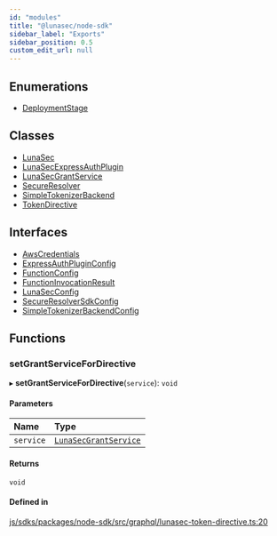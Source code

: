 ```yaml
---
id: "modules"
title: "@lunasec/node-sdk"
sidebar_label: "Exports"
sidebar_position: 0.5
custom_edit_url: null
---
```


## Enumerations

- [DeploymentStage](enums/DeploymentStage.md)

## Classes

- [LunaSec](classes/LunaSec.md)
- [LunaSecExpressAuthPlugin](classes/LunaSecExpressAuthPlugin.md)
- [LunaSecGrantService](classes/LunaSecGrantService.md)
- [SecureResolver](classes/SecureResolver.md)
- [SimpleTokenizerBackend](classes/SimpleTokenizerBackend.md)
- [TokenDirective](classes/TokenDirective.md)

## Interfaces

- [AwsCredentials](interfaces/AwsCredentials.md)
- [ExpressAuthPluginConfig](interfaces/ExpressAuthPluginConfig.md)
- [FunctionConfig](interfaces/FunctionConfig.md)
- [FunctionInvocationResult](interfaces/FunctionInvocationResult.md)
- [LunaSecConfig](interfaces/LunaSecConfig.md)
- [SecureResolverSdkConfig](interfaces/SecureResolverSdkConfig.md)
- [SimpleTokenizerBackendConfig](interfaces/SimpleTokenizerBackendConfig.md)

## Functions

### setGrantServiceForDirective

▸ **setGrantServiceForDirective**(`service`): `void`

#### Parameters

| Name | Type |
| :------ | :------ |
| `service` | [`LunaSecGrantService`](classes/LunaSecGrantService.md) |

#### Returns

`void`

#### Defined in

[js/sdks/packages/node-sdk/src/graphql/lunasec-token-directive.ts:20](https://github.com/refinery-labs/lunasec-node-monorepo/blob/1458e7a/js/sdks/packages/node-sdk/src/graphql/lunasec-token-directive.ts#L20)
